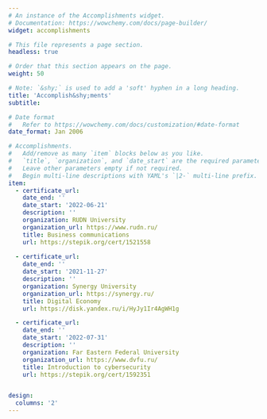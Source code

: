 ```yaml
---
# An instance of the Accomplishments widget.
# Documentation: https://wowchemy.com/docs/page-builder/
widget: accomplishments

# This file represents a page section.
headless: true

# Order that this section appears on the page.
weight: 50

# Note: `&shy;` is used to add a 'soft' hyphen in a long heading.
title: 'Accomplish&shy;ments'
subtitle:

# Date format
#   Refer to https://wowchemy.com/docs/customization/#date-format
date_format: Jan 2006

# Accomplishments.
#   Add/remove as many `item` blocks below as you like.
#   `title`, `organization`, and `date_start` are the required parameters.
#   Leave other parameters empty if not required.
#   Begin multi-line descriptions with YAML's `|2-` multi-line prefix.
item:
  - certificate_url: 
    date_end: ''
    date_start: '2022-06-21'
    description: ''
    organization: RUDN University
    organization_url: https://www.rudn.ru/
    title: Business communications
    url: https://stepik.org/cert/1521558
    
  - certificate_url: 
    date_end: ''
    date_start: '2021-11-27'
    description: ''
    organization: Synergy University
    organization_url: https://synergy.ru/
    title: Digital Economy
    url: https://disk.yandex.ru/i/HyJy1Ir4AgWH1g

  - certificate_url: 
    date_end: ''
    date_start: '2022-07-31'
    description: ''
    organization: Far Eastern Federal University
    organization_url: https://www.dvfu.ru/
    title: Introduction to cybersecurity
    url: https://stepik.org/cert/1592351


design:
  columns: '2'
---
```

